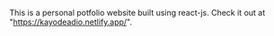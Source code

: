 This is a personal potfolio website built using react-js.
Check it out at "https://kayodeadio.netlify.app/".
